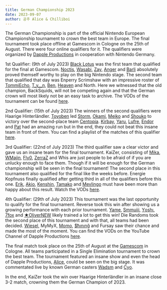 ```yaml
---
title: German Championship 2023
date: 2023-09-07
author: 공주 Alice & Chilliboi
---
```


The German Championship is part of the official Nintendo European Championship tournament to crown the best team in Europe. The final tournament took place offline at Gamescom in Cologne on the 25th of August. There were four online qualifiers for it. The qualifiers were organized by [Dapple Productions](https://dapple.ink/) in cooperation with Nintendo Germany.

1st Qualifier: (9th of July 2023)
[Black Lotus](https://sendou.ink/t/black-lotus) was the first team that qualified for the final at Gamescom. [Noctis](https://sendou.ink/u/yenoctis), [Wasabi](https://sendou.ink/u/794201321376448542), [Zay](https://sendou.ink/u/zay), [Anger](https://sendou.ink/u/anger) and [Barli](https://sendou.ink/u/539007264917422081) absolutely proved themself worthy to play on the big Nintendo stage. The second team that qualified that day was Enperry Scrimshaw with an impressive roster of [TommiEcho](https://sendou.ink/u/142363033832914944), [T_y\_\_n](https://sendou.ink/u/213761245734502400), [Ben](https://sendou.ink/u/282240600479105025), [Heaven](https://sendou.ink/u/726389792237027370) and North. Here we witnessed that the old champion, BackSquids, will not be competing again and that the German crown will most likely not be an easy task to archive. The VODs of the tournament can be found [here](https://www.youtube.com/watch?v=RugJeMG_2lM&list=PLtU5KgLlWFoVA7UYpc8EPbneCXcNSPeww).

2nd Qualifier: (15th of July 2023)
The winners of the second qualifiers were Haarige Hinterländler. [Toyoben](https://sendou.ink/u/toyoben) led [Storm](https://sendou.ink/u/splastorm), [Okami](https://sendou.ink/u/okami), [Meiko](https://sendou.ink/u/meiko) and [Shouko](https://sendou.ink/u/shouko) to victory over the second-place team [Centopia](https://sendou.ink/t/centopia). [Kirbay](https://sendou.ink/u/kirbay), [Yaru](https://sendou.ink/u/yaru), [Lufre](https://sendou.ink/u/narcissist), [Endor](https://sendou.ink/u/endor) and [Pat](https://sendou.ink/u/411620250027556897) had an amazing run but in the end, they could not beat this insane team in front of them. You can find a playlist of the matches of this qualifier [here](https://www.youtube.com/watch?v=vMbX7yFIMBs&list=PLtU5KgLlWFoV5_GDXdosGw4tjj9sVH0RH).

3rd Qualifier: (22nd of July 2023)
The third qualifier saw a clear victor and gave us an insane team for the final tournament. KaiZer, consisting of [Mika](https://sendou.ink/u/412599483096891393), [WMajin](https://sendou.ink/u/majin), [Fly0](https://sendou.ink/u/flyzero), [ZerraZ](https://sendou.ink/u/397097842411569152) and Whis are just people to be afraid of if you are unlucky enough to face them. Though if it will be enough for the German championship will be seen in the final tournament! The second place in this tournament also qualified for the final like the weeks before. Energie Kopfnuss finally qualified after getting third in all of the qualifiers before this one. [Erik](https://sendou.ink/u/164303447456350208), [Akio](https://sendou.ink/u/flexfred), [Kenshin](https://sendou.ink/u/kenshin), [Tamako](https://sendou.ink/u/tamako) and [Mevlingo](https://sendou.ink/u/mevlingo) must have been more than happy about this result. Watch the VODs [here](https://www.youtube.com/watch?v=NS-amWoqzjU&list=PLtU5KgLlWFoUXmQIBe-NLjgLvpIg5KkXw).

4th Qualifier: (29th of July 2023)
This tournament was the last opportunity to qualify for the final tournament. Reverse took this win after showing us a growing performance with each prior tournament. [Yame](https://sendou.ink/u/yame), [Smmuiii](https://sendou.ink/u/smmuiii), [Yοshι](https://sendou.ink/u/sniper_yoshi), [7fox](https://sendou.ink/u/754406516244873327) and [★OliverNEW](https://sendou.ink/u/olivernew) likely trained a lot to get this win! Die Randoms took the second place of this tournament and with that, all teams had been decided. [Wiesel](https://sendou.ink/u/wiesel), MyMyX, [Momo](https://sendou.ink/u/264452174552104980), [$ћınınǧ](https://sendou.ink/u/shiningtheguitarrist) and Fursay saw their chance and made the most of the moment. You can find the VODs on the YouTube Channel of Dapple Productions [here](https://www.youtube.com/watch?v=Ar23uKfyeFE&list=PLtU5KgLlWFoU_MGNcb44y6G6EAHupP4pW).

The final match took place on the 25th of August at the [Gamescom](https://www.gamescom.de/de) in Cologne. All teams participated in a Single Elimination tournament to crown the best team. The tournament featured an insane show and even the head of Dapple Productions, [Alice](https://twitter.com/Aloschus), could be seen on the big stage. It was commentated live by known German casters [Wadsm](https://twitter.com/TheWadsm) and [Cyo](https://twitter.com/InklingOnFire).

In the end, KaiZer took the win over Haarige Hinterländler in an insane close 3-2 match, crowning them the German Champion of 2023.
